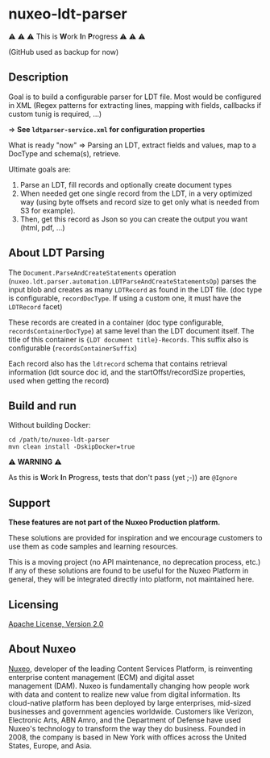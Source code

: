 # nuxeo-ldt-parser

⚠️ ⚠️ ⚠️ This is **W**ork **I**n **P**rogress ⚠️ ⚠️ ⚠️

(GitHub used as backup for now)
 
## Description
Goal is to build a configurable parser for LDT file. Most would be configured in XML (Regex patterns for extracting lines, mapping with fields, callbacks if custom tunig is required, …)

=> **See `ldtparser-service.xml` for configuration properties**

What is ready "now" => Parsing an LDT, extract fields and values, map to a DocType and schema(s), retrieve.

Ultimate goals are:

1. Parse an LDT, fill records and optionally create document types
2. When needed get one single record from the LDT, in a very optimized way (using byte offsets and record size to get only what is needed from S3 for example).
3. Then, get this record as Json so you can create the output you want (html, pdf, …)

## About LDT Parsing

The `Document.ParseAndCreateStatements` operation (`nuxeo.ldt.parser.automation.LDTParseAndCreateStatementsOp`) parses the input blob and creates as many `LDTRecord` as found in the LDT file. (doc type is configurable, `recordDocType`. If using a custom one, it must have the `LDTRecord` facet)

These records are created in a container (doc type configurable, `recordsContainerDocType`) at same level than the LDT document itself. The title of this container is `{LDT document title}-Records`. This suffix also is configurable (`recordsContainerSuffix`)

Each record also has the `ldtrecord` schema that contains retrieval information (ldt source doc id, and the startOffst/recordSize properties, used when getting the record)



## Build and run

Without building Docker:

```
cd /path/to/nuxeo-ldt-parser
mvn clean install -DskipDocker=true
```

⚠️ **WARNING** ⚠️

As this is **W**ork **I**n **P**rogress, tests that don't pass (yet ;-)) are `@Ignore`


## Support

**These features are not part of the Nuxeo Production platform.**

These solutions are provided for inspiration and we encourage customers to use them as code samples and learning resources.

This is a moving project (no API maintenance, no deprecation process, etc.) If any of these solutions are found to be useful for the Nuxeo Platform in general, they will be integrated directly into platform, not maintained here.


## Licensing

[Apache License, Version 2.0](http://www.apache.org/licenses/LICENSE-2.0)


## About Nuxeo

[Nuxeo](www.nuxeo.com), developer of the leading Content Services Platform, is reinventing enterprise content management (ECM) and digital asset management (DAM). Nuxeo is fundamentally changing how people work with data and content to realize new value from digital information. Its cloud-native platform has been deployed by large enterprises, mid-sized businesses and government agencies worldwide. Customers like Verizon, Electronic Arts, ABN Amro, and the Department of Defense have used Nuxeo's technology to transform the way they do business. Founded in 2008, the company is based in New York with offices across the United States, Europe, and Asia.

